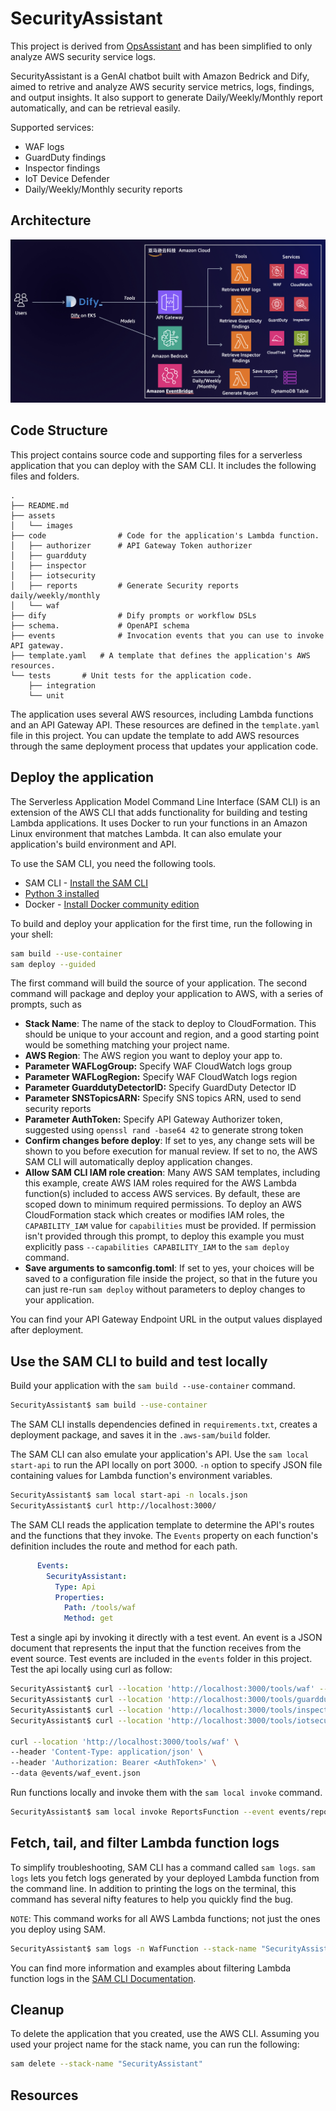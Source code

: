 # SecurityAssistant

This project is derived from [OpsAssistant](https://github.com/freewine/OpsAssistant) and has been simplified to only analyze AWS security service logs.

SecurityAssistant is a GenAI chatbot built with Amazon Bedrick and Dify, aimed to retrive and analyze AWS security service metrics, logs, findings, and output insights.  It also support to generate Daily/Weekly/Monthly report automatically, and can be retrieval easily.

Supported services:

- WAF logs
- GuardDuty findings
- Inspector findings
- IoT Device Defender
- Daily/Weekly/Monthly security reports

## Architecture

![](assets/images/architecture.jpg)

## Code Structure

This project contains source code and supporting files for a serverless application that you can deploy with the SAM CLI. It includes the following files and folders.

```
.
├── README.md
├── assets
│   └── images
├── code                # Code for the application's Lambda function.
│   ├── authorizer      # API Gateway Token authorizer
│   ├── guardduty
│   ├── inspector
│   ├── iotsecurity
│   ├── reports         # Generate Security reports daily/weekly/monthly
│   └── waf
├── dify                # Dify prompts or workflow DSLs
├── schema.             # OpenAPI schema
├── events              # Invocation events that you can use to invoke API gateway.
├── template.yaml	# A template that defines the application's AWS resources.
└── tests		# Unit tests for the application code.
    ├── integration
    └── unit

```

The application uses several AWS resources, including Lambda functions and an API Gateway API. These resources are defined in the `template.yaml` file in this project. You can update the template to add AWS resources through the same deployment process that updates your application code.

## Deploy the application

The Serverless Application Model Command Line Interface (SAM CLI) is an extension of the AWS CLI that adds functionality for building and testing Lambda applications. It uses Docker to run your functions in an Amazon Linux environment that matches Lambda. It can also emulate your application's build environment and API.

To use the SAM CLI, you need the following tools.

* SAM CLI - [Install the SAM CLI](https://docs.aws.amazon.com/serverless-application-model/latest/developerguide/serverless-sam-cli-install.html)
* [Python 3 installed](https://www.python.org/downloads/)
* Docker - [Install Docker community edition](https://hub.docker.com/search/?type=edition&offering=community)

To build and deploy your application for the first time, run the following in your shell:

```bash
sam build --use-container
sam deploy --guided
```

The first command will build the source of your application. The second command will package and deploy your application to AWS, with a series of prompts, such as

* **Stack Name**: The name of the stack to deploy to CloudFormation. This should be unique to your account and region, and a good starting point would be something matching your project name.
* **AWS Region**: The AWS region you want to deploy your app to.
* **Parameter WAFLogGroup:** Specify WAF CloudWatch logs group
* **Parameter WAFLogRegion:** Specify WAF CloudWatch logs region
* **Parameter GuarddutyDetectorID:**  Specify GuardDuty Detector ID
* **Parameter SNSTopicsARN:** Specify SNS topics ARN, used to send security reports
* **Parameter AuthToken:** Specify API Gateway Authorizer token, suggested using `openssl rand -base64 42` to generate strong token
* **Confirm changes before deploy**: If set to yes, any change sets will be shown to you before execution for manual review. If set to no, the AWS SAM CLI will automatically deploy application changes.
* **Allow SAM CLI IAM role creation**: Many AWS SAM templates, including this example, create AWS IAM roles required for the AWS Lambda function(s) included to access AWS services. By default, these are scoped down to minimum required permissions. To deploy an AWS CloudFormation stack which creates or modifies IAM roles, the `CAPABILITY_IAM` value for `capabilities` must be provided. If permission isn't provided through this prompt, to deploy this example you must explicitly pass `--capabilities CAPABILITY_IAM` to the `sam deploy` command.
* **Save arguments to samconfig.toml**: If set to yes, your choices will be saved to a configuration file inside the project, so that in the future you can just re-run `sam deploy` without parameters to deploy changes to your application.

You can find your API Gateway Endpoint URL in the output values displayed after deployment.

## Use the SAM CLI to build and test locally

Build your application with the `sam build --use-container` command.

```bash
SecurityAssistant$ sam build --use-container
```

The SAM CLI installs dependencies defined in `requirements.txt`, creates a deployment package, and saves it in the `.aws-sam/build` folder.

The SAM CLI can also emulate your application's API. Use the `sam local start-api` to run the API locally on port 3000. `-n` option to specify JSON file containing values for Lambda function's environment variables.

```bash
SecurityAssistant$ sam local start-api -n locals.json
SecurityAssistant$ curl http://localhost:3000/
```

The SAM CLI reads the application template to determine the API's routes and the functions that they invoke. The `Events` property on each function's definition includes the route and method for each path.

```yaml
      Events:
        SecurityAssistant:
          Type: Api
          Properties:
            Path: /tools/waf
            Method: get
```

Test a single api by invoking it directly with a test event. An event is a JSON document that represents the input that the function receives from the event source. Test events are included in the `events` folder in this project. Test the api locally using curl as follow:

```bash
SecurityAssistant$ curl --location 'http://localhost:3000/tools/waf' --header 'Content-Type: application/json' --data @events/waf_event.json
SecurityAssistant$ curl --location 'http://localhost:3000/tools/guardduty' --header 'Content-Type: application/json' --data @events/guardduty_event.json
SecurityAssistant$ curl --location 'http://localhost:3000/tools/inspector' --header 'Content-Type: application/json' --data @events/inspector_event.json
SecurityAssistant$ curl --location 'http://localhost:3000/tools/iotsecurity' --header 'Content-Type: application/json' --data @events/iot_security_event.json

curl --location 'http://localhost:3000/tools/waf' \
--header 'Content-Type: application/json' \
--header 'Authorization: Bearer <AuthToken>' \
--data @events/waf_event.json
```

Run functions locally and invoke them with the `sam local invoke` command.

```bash
SecurityAssistant$ sam local invoke ReportsFunction --event events/report_event.json --env-vars locals.json
```

## Fetch, tail, and filter Lambda function logs

To simplify troubleshooting, SAM CLI has a command called `sam logs`. `sam logs` lets you fetch logs generated by your deployed Lambda function from the command line. In addition to printing the logs on the terminal, this command has several nifty features to help you quickly find the bug.

`NOTE`: This command works for all AWS Lambda functions; not just the ones you deploy using SAM.

```bash
SecurityAssistant$ sam logs -n WafFunction --stack-name "SecurityAssistant" --tail
```

You can find more information and examples about filtering Lambda function logs in the [SAM CLI Documentation](https://docs.aws.amazon.com/serverless-application-model/latest/developerguide/serverless-sam-cli-logging.html).

## Cleanup

To delete the application that you created, use the AWS CLI. Assuming you used your project name for the stack name, you can run the following:

```bash
sam delete --stack-name "SecurityAssistant"
```

## Resources

